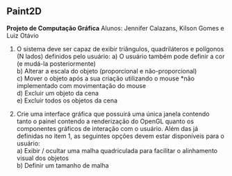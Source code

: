 ## Paint2D
**Projeto de Computação Gráfica**
Alunos: Jennifer Calazans, Kilson Gomes e Luiz Otávio

1. O sistema deve ser capaz de exibir triângulos, quadriláteros e polígonos (N lados) definidos pelo usuário:
a) O usuário também pode definir a cor (e mudá-la posteriormente)\
b) Alterar a escala do objeto (proporcional e não-proporcional)\
c) Mover o objeto após a sua criação utilizando o mouse *não implementado com movimentação do mouse\
d) Excluir um objeto da cena\
e) Excluir todos os objetos da cena

2. Crie uma interface gráfica que possuirá uma única janela contendo tanto o painel contendo a renderização do OpenGL quanto os componentes gráficos de interação com o usuário. Além das já definidas no item 1, as seguintes opções devem estar disponíveis para o usuário:\
a) Exibir / ocultar uma malha quadriculada para facilitar o alinhamento visual dos objetos\
b) Definir um tamanho de malha

